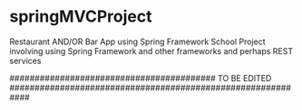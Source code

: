# springMVCProject
Restaurant AND/OR Bar App using Spring Framework
School Project involving using Spring Framework and other frameworks and perhaps REST services 

######################################### TO BE EDITED ############################################################
